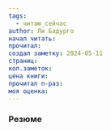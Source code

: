 ```yaml
---
tags:
  - читаю_сейчас
author: Ли Бадурго
начал читать: 
прочитал: 
создал заметку: 2024-05-11
страниц: 
кол.заметок: 
цена книги: 
прочитал n-раз: 
моя оценка:
---
```

### Резюме

